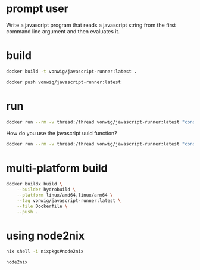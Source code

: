 # prompt user

Write a javascript program that reads a javascript string from the first command line argument and then evaluates it.

# build

```sh
docker build -t vonwig/javascript-runner:latest .
```

```sh
docker push vonwig/javascript-runner:latest
```

# run

```sh
docker run --rm -v thread:/thread vonwig/javascript-runner:latest "console.log('gorsh');"
```

How do you use the javascript uuid function?

```sh
docker run --rm -v thread:/thread vonwig/javascript-runner:latest "const { v4 } = require('uuid'); console.log(v4());"
```

# multi-platform build

```sh
docker buildx build \
    --builder hydrobuild \
    --platform linux/amd64,linux/arm64 \
    --tag vonwig/javascript-runner:latest \
    --file Dockerfile \
    --push .
```

# using node2nix

```sh
nix shell -i nixpkgs#node2nix
```

```sh
node2nix 
```
